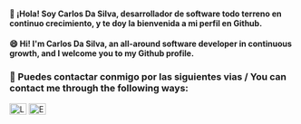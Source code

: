 #### :wave: ¡Hola! Soy Carlos Da Silva, desarrollador de software todo terreno en continuo crecimiento, y te doy la bienvenida a mi perfil en Github. 
#### :smile: Hi! I'm Carlos Da Silva, an all-around software developer in continuous growth, and I welcome you to my Github profile.

### :satellite: Puedes contactar conmigo por las siguientes vias / You can contact me through the following ways:
<p>
<a href="https://www.linkedin.com/in/carloshzdasilva/" target="_blank"><img align="center" src="https://cdn.jsdelivr.net/npm/simple-icons@3.0.1/icons/linkedin.svg" alt="LinkedIn de Carlos Da Silva" height="20" width="30" /></a>
<a href="mailto:carloshdezdasilva@gmail.com" target="_blank"><img align="center" src="https://cdn.jsdelivr.net/npm/simple-icons@3.0.1/icons/gmail.svg" alt="Email de Carlos Da Silva" height="20" width="30" /></a>
</p>
